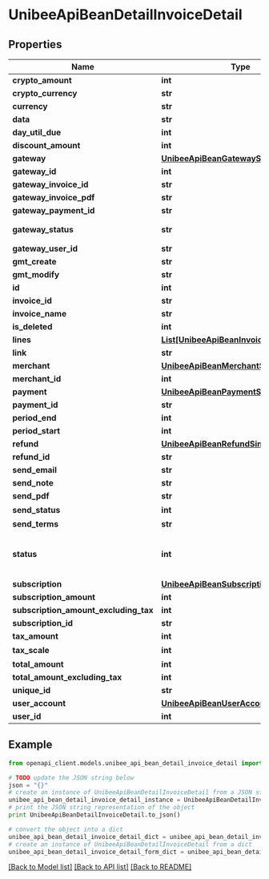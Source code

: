 # UnibeeApiBeanDetailInvoiceDetail


## Properties

Name | Type | Description | Notes
------------ | ------------- | ------------- | -------------
**crypto_amount** | **int** | crypto_amount, cent | [optional] 
**crypto_currency** | **str** | crypto_currency | [optional] 
**currency** | **str** | Currency | [optional] 
**data** | **str** | Data | [optional] 
**day_util_due** | **int** | day util due after finish | [optional] 
**discount_amount** | **int** | DiscountAmount,Cents | [optional] 
**gateway** | [**UnibeeApiBeanGatewaySimplify**](UnibeeApiBeanGatewaySimplify.md) |  | [optional] 
**gateway_id** | **int** | Id | [optional] 
**gateway_invoice_id** | **str** | GatewayInvoiceId | [optional] 
**gateway_invoice_pdf** | **str** | GatewayInvoicePdf pdf | [optional] 
**gateway_payment_id** | **str** | GatewayPaymentId PaymentId | [optional] 
**gateway_status** | **str** | GatewayStatus，Stripe：https://stripe.com/docs/api/invoices/object | [optional] 
**gateway_user_id** | **str** | GatewayUserId Id | [optional] 
**gmt_create** | **str** | GmtCreate | [optional] 
**gmt_modify** | **str** | GmtModify | [optional] 
**id** | **int** |  | [optional] 
**invoice_id** | **str** | InvoiceId | [optional] 
**invoice_name** | **str** | InvoiceName | [optional] 
**is_deleted** | **int** |  | [optional] 
**lines** | [**List[UnibeeApiBeanInvoiceItemSimplify]**](UnibeeApiBeanInvoiceItemSimplify.md) | lines json data | [optional] 
**link** | **str** | Link | [optional] 
**merchant** | [**UnibeeApiBeanMerchantSimplify**](UnibeeApiBeanMerchantSimplify.md) |  | [optional] 
**merchant_id** | **int** | MerchantId | [optional] 
**payment** | [**UnibeeApiBeanPaymentSimplify**](UnibeeApiBeanPaymentSimplify.md) |  | [optional] 
**payment_id** | **str** | PaymentId | [optional] 
**period_end** | **int** | period_end | [optional] 
**period_start** | **int** | period_start | [optional] 
**refund** | [**UnibeeApiBeanRefundSimplify**](UnibeeApiBeanRefundSimplify.md) |  | [optional] 
**refund_id** | **str** | refundId | [optional] 
**send_email** | **str** | SendEmail | [optional] 
**send_note** | **str** | SendNote | [optional] 
**send_pdf** | **str** | SendPdf | [optional] 
**send_status** | **int** | SendStatus，0-No | 1- YES | [optional] 
**send_terms** | **str** | SendTerms | [optional] 
**status** | **int** | Status，0-Init | 1-pending｜2-processing｜3-paid | 4-failed | 5-cancelled | [optional] 
**subscription** | [**UnibeeApiBeanSubscriptionSimplify**](UnibeeApiBeanSubscriptionSimplify.md) |  | [optional] 
**subscription_amount** | **int** | SubscriptionAmount,Cents | [optional] 
**subscription_amount_excluding_tax** | **int** | SubscriptionAmountExcludingTax,Cents | [optional] 
**subscription_id** | **str** | SubscriptionId | [optional] 
**tax_amount** | **int** | TaxAmount,Cents | [optional] 
**tax_scale** | **int** | TaxScale，1000 &#x3D; 10% | [optional] 
**total_amount** | **int** | TotalAmount,Cents | [optional] 
**total_amount_excluding_tax** | **int** | TotalAmountExcludingTax,Cents | [optional] 
**unique_id** | **str** | UniqueId | [optional] 
**user_account** | [**UnibeeApiBeanUserAccountSimplify**](UnibeeApiBeanUserAccountSimplify.md) |  | [optional] 
**user_id** | **int** | UserId | [optional] 

## Example

```python
from openapi_client.models.unibee_api_bean_detail_invoice_detail import UnibeeApiBeanDetailInvoiceDetail

# TODO update the JSON string below
json = "{}"
# create an instance of UnibeeApiBeanDetailInvoiceDetail from a JSON string
unibee_api_bean_detail_invoice_detail_instance = UnibeeApiBeanDetailInvoiceDetail.from_json(json)
# print the JSON string representation of the object
print UnibeeApiBeanDetailInvoiceDetail.to_json()

# convert the object into a dict
unibee_api_bean_detail_invoice_detail_dict = unibee_api_bean_detail_invoice_detail_instance.to_dict()
# create an instance of UnibeeApiBeanDetailInvoiceDetail from a dict
unibee_api_bean_detail_invoice_detail_form_dict = unibee_api_bean_detail_invoice_detail.from_dict(unibee_api_bean_detail_invoice_detail_dict)
```
[[Back to Model list]](../README.md#documentation-for-models) [[Back to API list]](../README.md#documentation-for-api-endpoints) [[Back to README]](../README.md)


